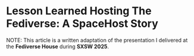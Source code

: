 # Lesson Learned Hosting The Fediverse: A SpaceHost Story

NOTE: This article is a written adaptation of the presentation I delivered at the **Fediverse House** during **SXSW 2025**.

